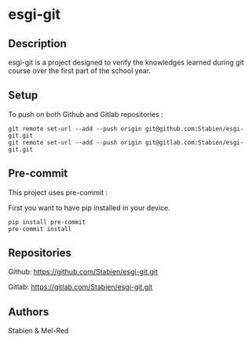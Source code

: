 
# esgi-git

## Description

esgi-git is a project designed to verify the knowledges learned during git course over the first part of the school year.

## Setup

To push on both Github and Gitlab repositories :

```
git remote set-url --add --push origin git@github.com:Stabien/esgi-git.git
git remote set-url --add --push origin git@gitlab.com:Stabien/esgi-git.git
```

## Pre-commit

This project uses pre-commit :

First you want to have pip installed in your device.

```
pip install pre-commit
pre-commit install
```

## Repositories

Github: https://github.com/Stabien/esgi-git.git 

Gitlab: https://gitlab.com/Stabien/esgi-git.git

## Authors 

Stabien & Mel-Red
